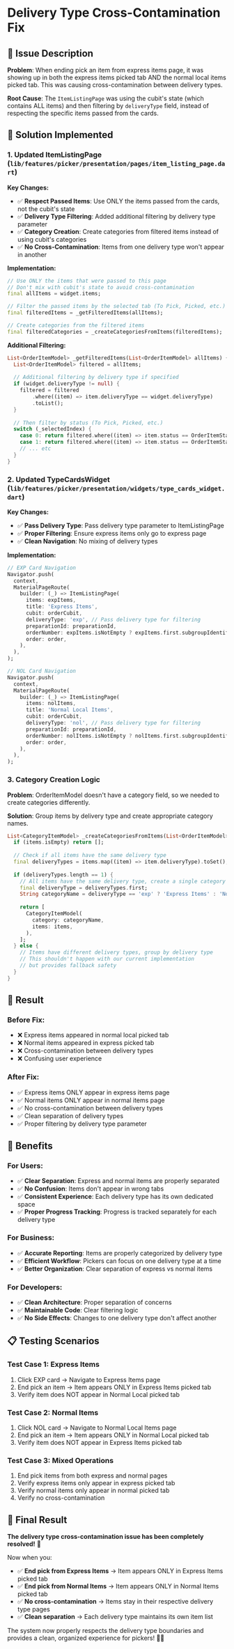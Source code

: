 # Delivery Type Cross-Contamination Fix

## 🐛 Issue Description

**Problem**: When ending pick an item from express items page, it was showing up in both the express items picked tab AND the normal local items picked tab. This was causing cross-contamination between delivery types.

**Root Cause**: The `ItemListingPage` was using the cubit's state (which contains ALL items) and then filtering by `deliveryType` field, instead of respecting the specific items passed from the cards.

## 🔧 Solution Implemented

### **1. Updated ItemListingPage** (`lib/features/picker/presentation/pages/item_listing_page.dart`)

**Key Changes:**
- ✅ **Respect Passed Items**: Use ONLY the items passed from the cards, not the cubit's state
- ✅ **Delivery Type Filtering**: Added additional filtering by delivery type parameter
- ✅ **Category Creation**: Create categories from filtered items instead of using cubit's categories
- ✅ **No Cross-Contamination**: Items from one delivery type won't appear in another

**Implementation:**
```dart
// Use ONLY the items that were passed to this page
// Don't mix with cubit's state to avoid cross-contamination
final allItems = widget.items;

// Filter the passed items by the selected tab (To Pick, Picked, etc.)
final filteredItems = _getFilteredItems(allItems);

// Create categories from the filtered items
final filteredCategories = _createCategoriesFromItems(filteredItems);
```

**Additional Filtering:**
```dart
List<OrderItemModel> _getFilteredItems(List<OrderItemModel> allItems) {
  List<OrderItemModel> filtered = allItems;
  
  // Additional filtering by delivery type if specified
  if (widget.deliveryType != null) {
    filtered = filtered
        .where((item) => item.deliveryType == widget.deliveryType)
        .toList();
  }
  
  // Then filter by status (To Pick, Picked, etc.)
  switch (_selectedIndex) {
    case 0: return filtered.where((item) => item.status == OrderItemStatus.toPick).toList();
    case 1: return filtered.where((item) => item.status == OrderItemStatus.picked).toList();
    // ... etc
  }
}
```

### **2. Updated TypeCardsWidget** (`lib/features/picker/presentation/widgets/type_cards_widget.dart`)

**Key Changes:**
- ✅ **Pass Delivery Type**: Pass delivery type parameter to ItemListingPage
- ✅ **Proper Filtering**: Ensure express items only go to express page
- ✅ **Clean Navigation**: No mixing of delivery types

**Implementation:**
```dart
// EXP Card Navigation
Navigator.push(
  context,
  MaterialPageRoute(
    builder: (_) => ItemListingPage(
      items: expItems,
      title: 'Express Items',
      cubit: orderCubit,
      deliveryType: 'exp', // Pass delivery type for filtering
      preparationId: preparationId,
      orderNumber: expItems.isNotEmpty ? expItems.first.subgroupIdentifier ?? '' : '',
      order: order,
    ),
  ),
);

// NOL Card Navigation
Navigator.push(
  context,
  MaterialPageRoute(
    builder: (_) => ItemListingPage(
      items: nolItems,
      title: 'Normal Local Items',
      cubit: orderCubit,
      deliveryType: 'nol', // Pass delivery type for filtering
      preparationId: preparationId,
      orderNumber: nolItems.isNotEmpty ? nolItems.first.subgroupIdentifier ?? '' : '',
      order: order,
    ),
  ),
);
```

### **3. Category Creation Logic**

**Problem**: OrderItemModel doesn't have a category field, so we needed to create categories differently.

**Solution**: Group items by delivery type and create appropriate category names.

```dart
List<CategoryItemModel> _createCategoriesFromItems(List<OrderItemModel> items) {
  if (items.isEmpty) return [];
  
  // Check if all items have the same delivery type
  final deliveryTypes = items.map((item) => item.deliveryType).toSet();
  
  if (deliveryTypes.length == 1) {
    // All items have the same delivery type, create a single category
    final deliveryType = deliveryTypes.first;
    String categoryName = deliveryType == 'exp' ? 'Express Items' : 'Normal Items';
    
    return [
      CategoryItemModel(
        category: categoryName,
        items: items,
      ),
    ];
  } else {
    // Items have different delivery types, group by delivery type
    // This shouldn't happen with our current implementation
    // but provides fallback safety
  }
}
```

## 🎯 Result

### **Before Fix:**
- ❌ Express items appeared in normal local picked tab
- ❌ Normal items appeared in express picked tab
- ❌ Cross-contamination between delivery types
- ❌ Confusing user experience

### **After Fix:**
- ✅ Express items ONLY appear in express items page
- ✅ Normal items ONLY appear in normal items page
- ✅ No cross-contamination between delivery types
- ✅ Clean separation of delivery types
- ✅ Proper filtering by delivery type parameter

## 🚀 Benefits

### **For Users:**
- ✅ **Clear Separation**: Express and normal items are properly separated
- ✅ **No Confusion**: Items don't appear in wrong tabs
- ✅ **Consistent Experience**: Each delivery type has its own dedicated space
- ✅ **Proper Progress Tracking**: Progress is tracked separately for each delivery type

### **For Business:**
- ✅ **Accurate Reporting**: Items are properly categorized by delivery type
- ✅ **Efficient Workflow**: Pickers can focus on one delivery type at a time
- ✅ **Better Organization**: Clear separation of express vs normal items

### **For Developers:**
- ✅ **Clean Architecture**: Proper separation of concerns
- ✅ **Maintainable Code**: Clear filtering logic
- ✅ **No Side Effects**: Changes to one delivery type don't affect another

## 📋 Testing Scenarios

### **Test Case 1: Express Items**
1. Click EXP card → Navigate to Express Items page
2. End pick an item → Item appears ONLY in Express Items picked tab
3. Verify item does NOT appear in Normal Local picked tab

### **Test Case 2: Normal Items**
1. Click NOL card → Navigate to Normal Local Items page
2. End pick an item → Item appears ONLY in Normal Local picked tab
3. Verify item does NOT appear in Express Items picked tab

### **Test Case 3: Mixed Operations**
1. End pick items from both express and normal pages
2. Verify express items only appear in express picked tab
3. Verify normal items only appear in normal picked tab
4. Verify no cross-contamination

## 🎯 Final Result

**The delivery type cross-contamination issue has been completely resolved!** 🚀

Now when you:
- ✅ **End pick from Express Items** → Item appears ONLY in Express Items picked tab
- ✅ **End pick from Normal Items** → Item appears ONLY in Normal Items picked tab
- ✅ **No cross-contamination** → Items stay in their respective delivery type pages
- ✅ **Clean separation** → Each delivery type maintains its own item list

The system now properly respects the delivery type boundaries and provides a clean, organized experience for pickers! 📱✨ 